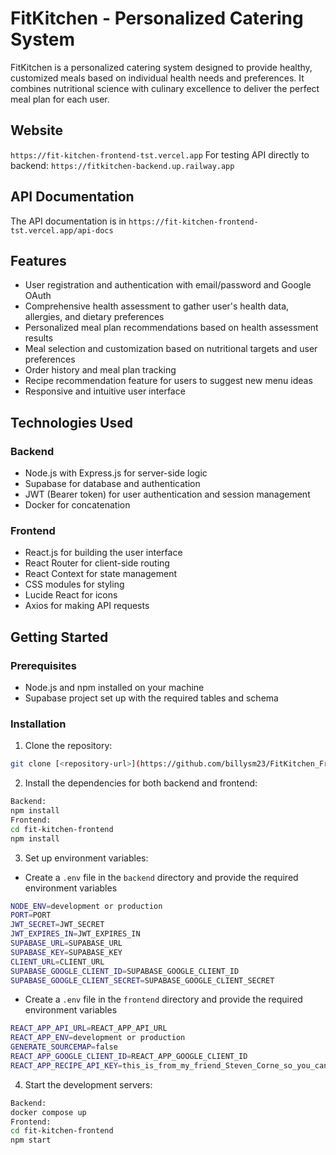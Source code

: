 # FitKitchen - Personalized Catering System

FitKitchen is a personalized catering system designed to provide healthy, customized meals based on individual health needs and preferences. It combines nutritional science with culinary excellence to deliver the perfect meal plan for each user.

## Website
`https://fit-kitchen-frontend-tst.vercel.app`
For testing API directly to backend: `https://fitkitchen-backend.up.railway.app`

## API Documentation

The API documentation is in `https://fit-kitchen-frontend-tst.vercel.app/api-docs` 

## Features

- User registration and authentication with email/password and Google OAuth
- Comprehensive health assessment to gather user's health data, allergies, and dietary preferences
- Personalized meal plan recommendations based on health assessment results
- Meal selection and customization based on nutritional targets and user preferences
- Order history and meal plan tracking
- Recipe recommendation feature for users to suggest new menu ideas
- Responsive and intuitive user interface

## Technologies Used

### Backend
- Node.js with Express.js for server-side logic
- Supabase for database and authentication
- JWT (Bearer token) for user authentication and session management
- Docker for concatenation

### Frontend
- React.js for building the user interface
- React Router for client-side routing
- React Context for state management
- CSS modules for styling
- Lucide React for icons
- Axios for making API requests

## Getting Started

### Prerequisites
- Node.js and npm installed on your machine
- Supabase project set up with the required tables and schema

### Installation
1. Clone the repository:
```bash
git clone [<repository-url>](https://github.com/billysm23/FitKitchen_FrontendTST)(https://github.com/billysm23/FitKitchen_BackendTST)
```
2. Install the dependencies for both backend and frontend:
```bash
Backend:
npm install
Frontend:
cd fit-kitchen-frontend
npm install
```
3. Set up environment variables:
- Create a `.env` file in the `backend` directory and provide the required environment variables
```bash
NODE_ENV=development or production
PORT=PORT
JWT_SECRET=JWT_SECRET
JWT_EXPIRES_IN=JWT_EXPIRES_IN
SUPABASE_URL=SUPABASE_URL
SUPABASE_KEY=SUPABASE_KEY
CLIENT_URL=CLIENT_URL
SUPABASE_GOOGLE_CLIENT_ID=SUPABASE_GOOGLE_CLIENT_ID
SUPABASE_GOOGLE_CLIENT_SECRET=SUPABASE_GOOGLE_CLIENT_SECRET
```
- Create a `.env` file in the `frontend` directory and provide the required environment variables
```bash
REACT_APP_API_URL=REACT_APP_API_URL
REACT_APP_ENV=development or production
GENERATE_SOURCEMAP=false
REACT_APP_GOOGLE_CLIENT_ID=REACT_APP_GOOGLE_CLIENT_ID
REACT_APP_RECIPE_API_KEY=this_is_from_my_friend_Steven_Corne_so_you_can_ask_him
```

4. Start the development servers:
```bash
Backend:
docker compose up
Frontend:
cd fit-kitchen-frontend
npm start
```
